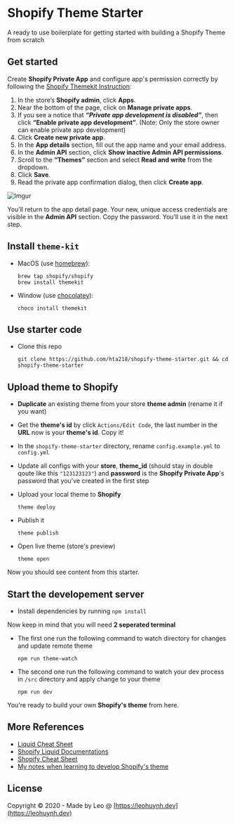 # Shopify Theme Starter

A ready to use boilerplate for getting started with building a Shopify Theme from scratch

## Get started

Create **Shopify Private App** and configure app's permission correctly by following the [Shopify Themekit Instruction](https://shopify.github.io/themekit/#get-api-access):

1. In the store’s **Shopify admin**, click **Apps**.
2. Near the bottom of the page, click on **Manage private apps**.
3. If you see a notice that ***“Private app development is disabled”***, then click **“Enable private app development”**. (Note: Only the store owner can enable private app development)
4. Click **Create new private app**.
5. In the **App details** section, fill out the app name and your email address.
6. In the **Admin API** section, click **Show inactive Admin API permissions**.
7. Scroll to the **“Themes”** section and select **Read and write** from the dropdown.
8. Click **Save**.
9. Read the private app confirmation dialog, then click **Create app**.

![Imgur](https://i.imgur.com/PuVV84z.png)

You’ll return to the app detail page. Your new, unique access credentials are visible in the **Admin API** section. Copy the password. You’ll use it in the next step.

## Install `theme-kit`
- MacOS (use [homebrew](https://brew.sh/)):
  ```
  brew tap shopify/shopify
  brew install themekit
  ```
- Window (use [chocolatey](https://chocolatey.org/)):
  ```
  choco install themekit
  ```

## Use starter code

- Clone this repo
  ```
  git clone https://github.com/hta218/shopify-theme-starter.git && cd shopify-theme-starter
  ```

## Upload theme to Shopify

- **Duplicate** an existing theme from your store **theme admin** (rename it if you want)

- Get the **theme's id** by click `Actions/Edit Code`, the last number in the **URL** now is your **theme's id**. Copy it!

- In the `shopify-theme-starter` directory, rename `config.example.yml` to `config.yml`

- Update all configs with your **store**, **theme_id** (should stay in double qoute like this `"123123123"`) and **password** is the **Shopify Private App**'s password that you've created in the first step

- Upload your local theme to **Shopify**
  ```
  theme deploy
  ```

- Publish it
  ```
  theme publish
  ```

- Open live theme (store's preview)
	```
	theme open
	```

Now you should see content from this starter.

## Start the developement server

- Install dependencies by running `npm install`

Now keep in mind that you will need **2 seperated terminal**

- The first one run the following command to watch directory for changes and update remote theme
  ```
  npm run theme-watch
  ```

- The second one run the following command to watch your dev process in `/src` directory and apply change to your theme
  ```
  npm run dev
  ```

You're ready to build your own **Shopify's theme** from here.

## More References

- [Liquid Cheat Sheet](http://cheat.markdunkley.com/)
- [Shopify Liquid Documentations](https://shopify.github.io/liquid/)
- [Shopify Cheat Sheet](https://www.shopify.com/partners/shopify-cheat-sheet)
- [My notes when learning to develop Shopify's theme](/recap.md)

## License

Copyright © 2020 - Made by Leo @ [https://leohuynh.dev](https://leohuynh.dev)


